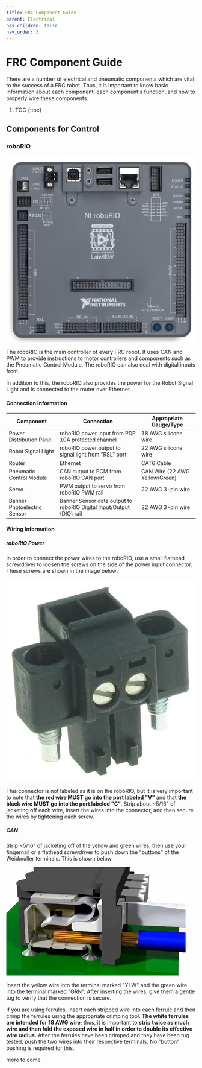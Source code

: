 ```yaml
---
title: FRC Component Guide
parent: Electrical
has_children: false
nav_order: 3
---
```


# FRC Component Guide

There are a number of electrical and pneumatic components which are vital to the success of a FRC robot. Thus, it is important to know basic information about each component, each component's function, and how to properly wire these components.

 1. TOC
{:toc}

## Components for Control

### roboRIO

![](../res/roboRIO.jpg)

The roboRIO is the main controller of every FRC robot. It uses CAN and PWM to provide instructions to motor controllers and components such as the Pneumatic Control Module. The roboRIO can also deal with digital inputs from

In addition to this, the roboRIO also provides the power for the Robot Signal Light and is connected to the router over Ethernet.

#### Connection Information

| Component                   | Connection                                                   | Appropriate Gauge/Type         |
| --------------------------- | ------------------------------------------------------------ | ------------------------------ |
| Power Distribution Panel    | roboRIO power input from PDP 10A protected channel           | 18 AWG silicone wire           |
| Robot Signal Light          | roboRIO power output to signal light from "RSL" port         | 22 AWG silicone wire           |
| Router                      | Ethernet                                                     | CAT6 Cable                     |
| Pneumatic Control Module    | CAN output to PCM from roboRIO CAN port                      | CAN Wire (22 AWG Yellow/Green) |
| Servo                       | PWM output to servo from roboRIO PWM rail                    | 22 AWG 3-pin wire              |
| Banner Photoelectric Sensor | Banner Sensor data output to roboRIO Digital Input/Output (DIO) rail | 22 AWG 3-pin wire              |

#### Wiring Information

##### roboRIO Power

In order to connect the power wires to the roboRIO, use a small flathead screwdriver to loosen the screws on the side of the power input connector. These screws are shown in the image below:

![](../res/roboRIOPowerConnector.jpg)

This connector is not labeled as it is on the roboRIO, but it is very important to note that **the red wire MUST go into the port labeled "V"** and that **the black wire MUST go into the port labeled "C".** Strip about ~5/16" of jacketing off each wire, insert the wires into the connector, and then secure the wires by tightening each screw.

##### CAN 

Strip ~5/16" of jacketing off of the yellow and green wires, then use your fingernail or a flathead screwdriver to push down the "buttons" of the Weidmuller terminals. This is shown below.

![](../res/weidmuller.png)

Insert the yellow wire into the terminal marked "YLW" and the green wire into the terminal marked "GRN". After inserting the wires, give them a gentle tug to verify that the connection is secure.

If you are using ferrules, insert each stripped wire into each ferrule and then crimp the ferrules using the appropriate crimping tool. **The white ferrules are intended for 18 AWG wire**; thus, it is important to **strip twice as much wire and then fold the exposed wire in half in order to double its effective wire radius.** After the ferrules have been crimped and they have been tug tested, push the two wires into their respective terminals. No "button" pushing is required for this.

more to come

